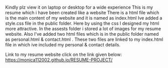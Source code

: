Kindly plz view it on laptop or desktop for a wide experience
This is my resume which i have  been created like a website
There is a html file which is the main content of my website and it is named as index.html
Ive added a style.css file in the public folder. Here by using the css I designed my html more attractive.
In the assests folder i stored a lot of images for my resume website.
Also I've added two html files which is in the public folder named as personal.html & contact.html . These two files are linked to my index.html file in which ive included my personal & contact details.

Link to my resume website click on the link given below:
https://monica112002.github.io/RESUME-PROJECT/

